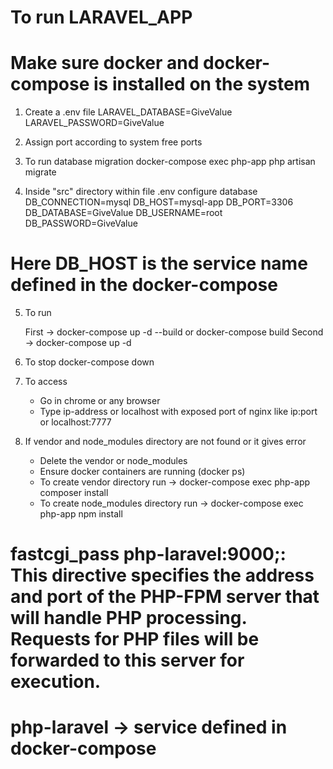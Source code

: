 # To run LARAVEL_APP
# Make sure docker and docker-compose is installed on the system

1. Create a .env file
    LARAVEL_DATABASE=GiveValue
    LARAVEL_PASSWORD=GiveValue

2. Assign port according to system free ports

3. To run database migration
    docker-compose exec php-app php artisan migrate

4. Inside "src" directory within file .env configure database
    DB_CONNECTION=mysql
    DB_HOST=mysql-app
    DB_PORT=3306
    DB_DATABASE=GiveValue
    DB_USERNAME=root
    DB_PASSWORD=GiveValue
# Here DB_HOST is the service name defined in the docker-compose 

5. To run

    First -> docker-compose up -d --build or docker-compose build
    Second -> docker-compose up -d

6. To stop
    docker-compose down

7. To access
    - Go in chrome or any browser
    - Type ip-address or localhost with exposed port of nginx like ip:port or localhost:7777

8. If vendor and node_modules directory are not found or it gives error
    - Delete the vendor or node_modules
    - Ensure docker containers are running (docker ps)
    - To create vendor directory run -> docker-compose exec php-app composer install
    - To create node_modules directory run -> docker-compose exec php-app npm install

# fastcgi_pass php-laravel:9000;: This directive specifies the address and port of the PHP-FPM server that will handle PHP processing. Requests for PHP files will be forwarded to this server for execution.

# php-laravel -> service defined in docker-compose